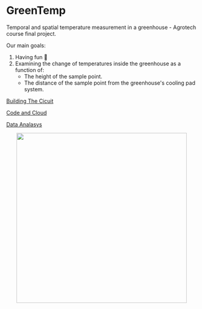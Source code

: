 # GreenTemp
Temporal and spatial temperature measurement in a greenhouse - Agrotech course final project.<br>

Our main goals:
1. Having fun 🥳
2. Examining the change of temperatures inside the greenhouse as a function of:
    - The height of the sample point.
    - The distance of the sample point from the greenhouse's cooling pad system.

[Building The Cicuit](Site/Building-the-system.md)

[Code and Cloud](Site/Code-Cloud.md)

[Data Analasys](Site/Data-Analasys.md)

<p align="center">
<img src="https://user-images.githubusercontent.com/107586157/179543645-cdd3d666-dfe3-44b4-be77-fe74b1a7ef95.jpeg" width="450">
</p>
